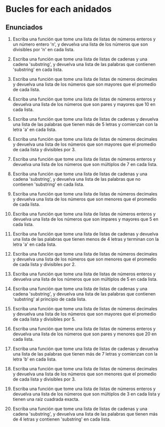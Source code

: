 # Bucles for each anidados

## Enunciados

1. Escriba una función que tome una lista de listas de números enteros y un número entero 'n', y devuelva una lista de los números que son divisibles por 'n' en cada lista.

2. Escriba una función que tome una lista de listas de cadenas y una cadena 'substring', y devuelva una lista de las palabras que contienen 'substring' en cada lista.
3. Escriba una función que tome una lista de listas de números decimales y devuelva una lista de los números que son mayores que el promedio de cada lista.
4. Escriba una función que tome una lista de listas de números enteros y devuelva una lista de los números que son pares y mayores que 10 en cada lista.
5. Escriba una función que tome una lista de listas de cadenas y devuelva una lista de las palabras que tienen más de 5 letras y comienzan con la letra 'a' en cada lista.
6. Escriba una función que tome una lista de listas de números decimales y devuelva una lista de los números que son mayores que el promedio de cada lista y divisibles por 3.
7. Escriba una función que tome una lista de listas de números enteros y devuelva una lista de los números que son múltiplos de 7 en cada lista.
8. Escriba una función que tome una lista de listas de cadenas y una cadena 'substring', y devuelva una lista de las palabras que no contienen 'substring' en cada lista.
9. Escriba una función que tome una lista de listas de números decimales y devuelva una lista de los números que son menores que el promedio de cada lista.
10. Escriba una función que tome una lista de listas de números enteros y devuelva una lista de los números que son impares y mayores que 5 en cada lista.
11. Escriba una función que tome una lista de listas de cadenas y devuelva una lista de las palabras que tienen menos de 4 letras y terminan con la letra 'a' en cada lista.
12. Escriba una función que tome una lista de listas de números decimales y devuelva una lista de los números que son menores que el promedio de cada lista y divisibles por 2.
13. Escriba una función que tome una lista de listas de números enteros y devuelva una lista de los números que son múltiplos de 5 en cada lista.
14. Escriba una función que tome una lista de listas de cadenas y una cadena 'substring', y devuelva una lista de las palabras que contienen 'substring' al principio de cada lista.
15. Escriba una función que tome una lista de listas de números decimales y devuelva una lista de los números que son mayores que el promedio de cada lista y divisibles por 5.
16. Escriba una función que tome una lista de listas de números enteros y devuelva una lista de los números que son pares y menores que 20 en cada lista.
17. Escriba una función que tome una lista de listas de cadenas y devuelva una lista de las palabras que tienen más de 7 letras y comienzan con la letra 'b' en cada lista.
18. Escriba una función que tome una lista de listas de números decimales y devuelva una lista de los números que son menores que el promedio de cada lista y divisibles por 3.
19. Escriba una función que tome una lista de listas de números enteros y devuelva una lista de los números que son múltiplos de 3 en cada lista y tienen una raíz cuadrada exacta.
20. Escriba una función que tome una lista de listas de cadenas y una cadena 'substring', y devuelva una lista de las palabras que tienen más de 4 letras y contienen 'substring' en cada lista.
